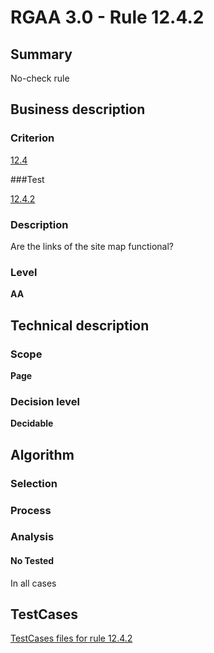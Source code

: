 # RGAA 3.0 -  Rule 12.4.2

## Summary

No-check rule

## Business description

### Criterion

[12.4](http://asqatasun.github.io/RGAA--3.0--EN/RGAA3.0_Criteria_English_version_v1.html#crit-12-4)

###Test

[12.4.2](http://asqatasun.github.io/RGAA--3.0--EN/RGAA3.0_Criteria_English_version_v1.html#test-12-4-2)

### Description
Are the links of the
    site map functional? 


### Level

**AA**

## Technical description

### Scope

**Page**

### Decision level

**Decidable**

## Algorithm


### Selection

### Process

### Analysis

#### No Tested 

In all cases



##  TestCases 

[TestCases files for rule 12.4.2](https://gitlab.com/asqatasun/Asqatasun/-/tree/master/rules/rules-rgaa3.0/src/test/resources/testcases/rgaa30/Rgaa30Rule120402/) 


